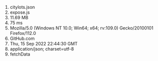 1. citylots.json
2. expose.js
3. 11.69 MB
4. 75 ms
5. Mozilla/5.0 (Windows NT 10.0; Win64; x64; rv:109.0) Gecko/20100101 Firefox/112.0
6. GitHub.com
7. Thu, 15 Sep 2022 22:44:30 GMT
8. application/json; charset=utf-8
9. fetchData